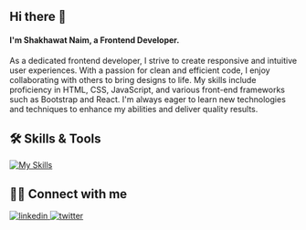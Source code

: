 ## Hi there 👋
#### I'm Shakhawat Naim, a Frontend Developer.
As a dedicated frontend developer, I strive to create responsive and intuitive user experiences. With a passion for clean and efficient code, I enjoy collaborating with others to bring designs to life. My skills include proficiency in HTML, CSS, JavaScript, and various front-end frameworks such as Bootstrap and React. I'm always eager to learn new technologies and techniques to enhance my abilities and deliver quality results.

## 🛠 Skills & Tools
[![My Skills](https://skills.thijs.gg/icons?i=html,css,js,bootstrap,react)](https://github.com)


## 🤝🏼 Connect with me  
<a href="https://linkedin.com/in/shakhawat-naim" target="_blank">
<img src=https://img.shields.io/badge/linkedin-%231E77B5.svg?&style=for-the-badge&logo=linkedin&logoColor=white alt=linkedin style="margin-bottom: 5px;" />
</a>
<a href="https://twitter.com/shakhawatnaim" target="_blank">
<img src=https://img.shields.io/badge/twitter-%2300acee.svg?&style=for-the-badge&logo=twitter&logoColor=white alt=twitter style="margin-bottom: 5px;" />
</a>  
